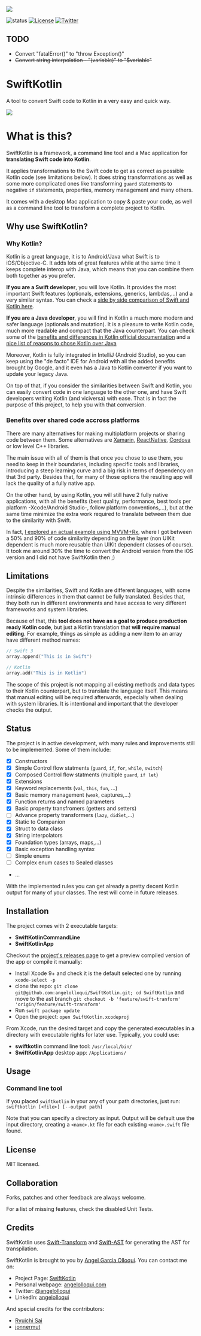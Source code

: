 ![](Assets/logo_small.png)

![status](https://travis-ci.org/angelolloqui/SwiftKotlin.svg?branch=develop)
[![License](https://img.shields.io/badge/license-MIT-lightgrey.svg?maxAge=2592000)](https://opensource.org/licenses/MIT)
[![Twitter](https://img.shields.io/badge/twitter-@angelolloqui-blue.svg?maxAge=2592000)](http://twitter.com/angelolloqui)

## TODO
- Convert "fatalError()" to "throw Exception()"
- <strike>Convert string interpolation - "\(variable)" to "$variable"</strike>

# SwiftKotlin

A tool to convert Swift code to Kotlin in a very easy and quick way.

![](Assets/screenshot.png)

# What is this?

SwiftKotlin is a framework, a command line tool and a Mac application for **translating Swift code into Kotlin**.

It applies transformations to the Swift code to get as correct as possible Kotlin code (see limitations below). It does string transformations as well as some more complicated ones like transforming `guard` statements to negative `if` statements, properties, memory management and many others.

It comes with a desktop Mac application to copy & paste your code, as well as a command line tool to transform a complete project to Kotlin.


## Why use SwiftKotlin?

### Why Kotlin?
Kotlin is a great language, it is to Android/Java what Swift is to iOS/Objective-C. It adds lots of great features while at the same time it keeps complete interop with Java, which means that you can combine them both together as you prefer.

**If you are a Swift developer**, you will love Kotlin. It provides the most important Swift features (optionals, extensions, generics, lambdas,...) and a very similar syntax. You can check a [side by side comparison of Swift and Kotlin here](https://nilhcem.github.io/swift-is-like-kotlin/).

**If you are a Java developer**, you will find in Kotlin a much more modern and safer language (optionals and mutation). It is a pleasure to write Kotlin code, much more readable and compact that the Java counterpart. You can check some of the [benefits and differences in Kotlin official documentation](https://kotlinlang.org/docs/reference/comparison-to-java.html) and a [nice list of reasons to chose Kotlin over Java](https://medium.freecodecamp.com/why-kotlin-is-my-next-programming-language-c25c001e26e3#.hjam7bscd)

Moreover, Kotlin is fully integrated in IntelliJ (Android Studio), so you can keep using the "de facto" IDE for Android with all the added benefits brought by Google, and it even has a Java to Kotlin converter if you want to update your legacy Java.

On top of that, if you consider the similarities between Swift and Kotlin, you can easily convert code in one language to the other one, and have Swift developers writing Kotlin (and viciversa) with ease. That is in fact the purpose of this project, to help you with that conversion.


### Benefits over shared code accross platforms
There are many alternatives for making multiplatform projects or sharing code between them. Some alternatives are [Xamarin](https://www.xamarin.com/), [ReactNative](https://facebook.github.io/react-native/), [Cordova](https://cordova.apache.org/) or low level C++ libraries.

The main issue with all of them is that once you chose to use them, you need to keep in their boundaries, including specific tools and libraries, introducing a steep learning curve and a big risk in terms of dependency on that 3rd party. Besides that, for many of those options the resulting app will lack the quality of a fully native app.

On the other hand, by using Kotlin, you will still have 2 fully native applications, with all the benefits (best quality, performance, best tools per platform -Xcode/Android Studio-, follow platform conventions,...), but at the same time minimize the extra work required to translate between them due to the similarity with Swift.

In fact, [I explored an actual example using MVVM+Rx](http://angelolloqui.com/blog/38-Swift-vs-Kotlin-for-real-iOS-Android-apps), where I got between a 50% and 90% of code similarity depending on the layer (non UIKit dependent is much more reusable than UIKit dependent classes of course). It took me around 30% the time to convert the Android version from the iOS version and I did not have SwiftKotlin then ;)


## Limitations
Despite the similarities, Swift and Kotlin are different languages, with some intrinsic differences in them that cannot be fully translated. Besides that, they both run in different environments and have access to very different frameworks and system libraries.

Because of that, this **tool does not have as a goal to produce production ready Kotlin code**, but just a Kotlin translation that **will require manual editing**. For example, things as simple as adding a new item to an array have different method names:

```swift
// Swift 3
array.append("This is in Swift")
```
```kotlin
// Kotlin
array.add("This is in Kotlin")
```

The scope of this project is not mapping all existing methods and data types to their Kotlin counterpart, but to translate the language itself. This means that manual editing will be required afterwards, especially when dealing with system libraries. It is intentional and important that the developer checks the output.


## Status


The project is in active development, with many rules and improvements still to be implemented. Some of them include:

- [x] Constructors
- [x] Simple Control flow statments (`guard`, `if`, `for`, `while`, `switch`)
- [x] Composed Control flow statments (multiple `guard`, `if let`)
- [x] Extensions
- [x] Keyword replacements (`val`, `this`, `fun`, ...)
- [x] Basic memory management (`weak`, captures,...)
- [x] Function returns and named parameters
- [x] Basic property transfromers (getters and setters)
- [ ] Advance property transformers (`lazy`, `didSet`,...)
- [x] Static to Companion
- [x] Struct to data class
- [x] String interpolators
- [x] Foundation types (arrays, maps,...)
- [x] Basic exception handling syntax
- [ ] Simple enums
- [ ] Complex enum cases to Sealed classes
- ...

With the implemented rules you can get already a pretty decent Kotlin output for many of your classes. The rest will come in future releases.


## Installation

The project comes with 2 executable targets:

- **SwiftKotlinCommandLine**
- **SwiftKotlinApp**

Checkout the [project's releases page](https://github.com/angelolloqui/SwiftKotlin/releases) to get a preview compiled version of the app or compile it manually:

- Install Xcode 9+ and check it is the default selected one by running `xcode-select -p`
- clone the repo: `git clone git@github.com:angelolloqui/SwiftKotlin.git; cd SwiftKotlin` and move to the ast branch `git checkout -b 'feature/swift-tranform' 'origin/feature/swift-transform'`
- Run `swift package update`
- Open the project: `open SwiftKotlin.xcodeproj`

From Xcode, run the desired target and copy the generated executables in a directory with executable rights for later use. Typically, you could use:

- **swiftkotlin** command line tool: `/usr/local/bin/`
- **SwiftKotlinApp** desktop app: `/Applications/`

## Usage
### Command line tool
If you placed `swiftkotlin` in your any of your path directories, just run: `swiftkotlin [<file>] [--output path]`

Note that you can specify a directory as input. Output will be default use the input directory, creating a `<name>.kt` file for each existing `<name>.swift` file found.


## License

MIT licensed.

## Collaboration

Forks, patches and other feedback are always welcome.

For a list of missing features, check the disabled Unit Tests.


## Credits

SwiftKotlin uses [Swift-Transform](https://github.com/yanagiba/swift-transform) and [Swift-AST](https://github.com/yanagiba/swift-ast) for generating the AST for transpilation.

SwiftKotlin is brought to you by [Angel Garcia Olloqui](http://angelolloqui.com). You can contact me on:

- Project Page: [SwiftKotlin](https://github.com/angelolloqui/SwiftKotlin)
- Personal webpage: [angelolloqui.com](http://angelolloqui.com)
- Twitter: [@angelolloqui](http://twitter.com/angelolloqui)
- LinkedIn: [angelolloqui](http://www.linkedin.com/in/angelolloqui)

And special credits for the contributors:
- [Ryuichi Sai](https://github.com/ryuichis)
- [jonnermut](https://github.com/jonnermut)
